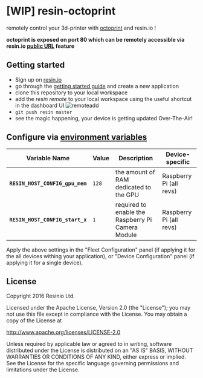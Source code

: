 # [WIP] resin-octoprint
remotely control your 3d-printer with [octoprint](https://github.com/foosel/OctoPrint) and resin.io !

**octoprint is exposed on port 80 which can be remotely accessible via resin.io [public URL](https://docs.resin.io/management/devices/#enable-public-device-url) feature**

## Getting started

- Sign up on [resin.io](https://dashboard.resin.io/signup)
- go through the [getting started guide](http://docs.resin.io/raspberrypi/nodejs/getting-started/) and create a new application
- clone this repository to your local workspace
- add the _resin remote_ to your local workspace using the useful shortcut in the dashboard UI ![remoteadd](https://raw.githubusercontent.com/resin-io-playground/boombeastic/master/docs/gitresinremote.png)
- `git push resin master`
- see the magic happening, your device is getting updated Over-The-Air!

## Configure via [environment variables](https://docs.resin.io/management/env-vars/)
Variable Name | Value | Description | Device-specific
------------ | ------------- | ------------- | -------------
**`RESIN_HOST_CONFIG_gpu_mem`** | `128` | the amount of RAM dedicated to the GPU | Raspberry Pi (all revs)
**`RESIN_HOST_CONFIG_start_x`** | `1` | required to enable the Raspberry Pi Camera Module | Raspberry Pi (all revs)

Apply the above settings in the "Fleet Configuration" panel (if applying it for the all devices withing your application), or "Device Configuration" panel (if applying it for a single device).


## License

Copyright 2016 Resinio Ltd.

Licensed under the Apache License, Version 2.0 (the "License"); you may not use this file except in compliance with the License. You may obtain a copy of the License at

<http://www.apache.org/licenses/LICENSE-2.0>

Unless required by applicable law or agreed to in writing, software distributed under the License is distributed on an "AS IS" BASIS, WITHOUT WARRANTIES OR CONDITIONS OF ANY KIND, either express or implied. See the License for the specific language governing permissions and limitations under the License.
